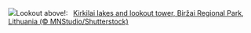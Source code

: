 ![](https://www.bing.com/th?id=OHR.KirkilaiTower_EN-US7178436226_UHD.jpg&w=1000)Lookout above!:&nbsp;&ensp;[Kirkilai lakes and lookout tower, Biržai Regional Park, Lithuania (© MNStudio/Shutterstock)](https://www.bing.com/th?id=OHR.KirkilaiTower_EN-US7178436226_UHD.jpg)
<br><br/>
